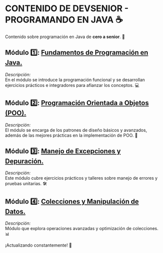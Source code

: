 # CONTENIDO DE DEVSENIOR - PROGRAMANDO EN JAVA ☕ 

Contenido sobre programación en Java de **cero a senior**. 🚀

## Módulo 1️⃣: **[Fundamentos de Programación en Java.](Modulo1)**
*Descripción:*  
En el módulo se introduce la programación funcional y se desarrollan ejercicios prácticos e integradores para afianzar los conceptos. 💻

## Módulo 2️⃣: **[Programación Orientada a Objetos (POO).](Modulo2)**
*Descripción:*  
El módulo se encarga de los patrones de diseño básicos y avanzados, además de las mejores prácticas en la implementación de POO. 🧩

## Módulo 3️⃣: **[Manejo de Excepciones y Depuración.](Modulo3)**
*Descripción:*  
Este módulo cubre ejercicios prácticos y talleres sobre manejo de errores y pruebas unitarias. 🛠️

## Módulo 4️⃣: **[Colecciones y Manipulación de Datos.](Modulo4)**
*Descripción:*  
Módulo que explora operaciones avanzadas y optimización de colecciones. 📊

¡Actualizando constantemente! 🌟
